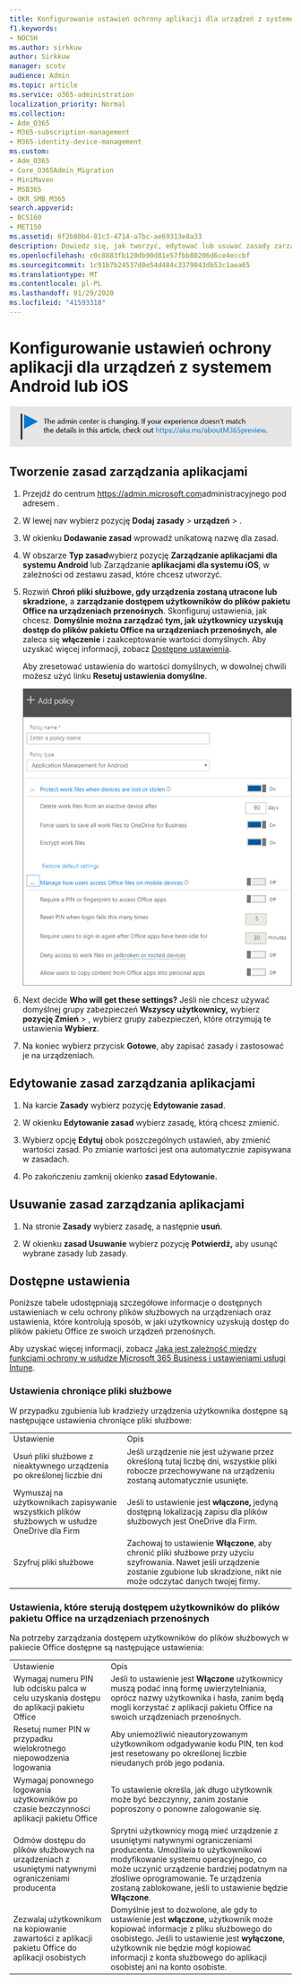 ```yaml
---
title: Konfigurowanie ustawień ochrony aplikacji dla urządzeń z systemem Android lub iOS
f1.keywords:
- NOCSH
ms.author: sirkkuw
author: Sirkkuw
manager: scotv
audience: Admin
ms.topic: article
ms.service: o365-administration
localization_priority: Normal
ms.collection:
- Adm_O365
- M365-subscription-management
- M365-identity-device-management
ms.custom:
- Adm_O365
- Core_O365Admin_Migration
- MiniMaven
- MSB365
- OKR_SMB_M365
search.appverid:
- BCS160
- MET150
ms.assetid: 6f2b80b4-81c3-4714-a7bc-ae69313e8a33
description: Dowiedz się, jak tworzyć, edytować lub usuwać zasady zarządzania aplikacjami oraz chronić pliki służbowe na urządzeniach z systemem Android lub iOS.
ms.openlocfilehash: c0c8883fb120db90d81e57fbb80206d6ce4eccbf
ms.sourcegitcommit: 1c91b7b24537d0e54d484c3379043db53c1aea65
ms.translationtype: MT
ms.contentlocale: pl-PL
ms.lasthandoff: 01/29/2020
ms.locfileid: "41593318"
---
```

# <a name="set-app-protection-settings-for-android-or-ios-devices"></a>Konfigurowanie ustawień ochrony aplikacji dla urządzeń z systemem Android lub iOS

![Baner, który https://aka.ms/aboutM365previewwskazuje na .](media/m365admincenterchanging.png)

## <a name="create-an-app-management-policy"></a>Tworzenie zasad zarządzania aplikacjami

1. Przejdź do centrum <a href="https://go.microsoft.com/fwlink/p/?linkid=837890" target="_blank">https://admin.microsoft.com</a>administracyjnego pod adresem . 
    
2. W lewej nav wybierz pozycję **Dodaj** **zasady** \> **urządzeń** \> .
  
3. W okienku **Dodawanie zasad** wprowadź unikatową nazwę dla zasad. 
    
4. W obszarze **Typ zasad**wybierz pozycję **Zarządzanie aplikacjami dla systemu Android** lub Zarządzanie **aplikacjami dla systemu iOS**, w zależności od zestawu zasad, które chcesz utworzyć. 
    
5. Rozwiń **Chroń pliki służbowe, gdy urządzenia zostaną utracone lub skradzione,** a **zarządzanie dostępem użytkowników do plików pakietu Office na urządzeniach przenośnych**. Skonfiguruj ustawienia, jak chcesz. **Domyślnie można zarządzać tym, jak użytkownicy uzyskują dostęp do plików pakietu Office na urządzeniach przenośnych,** **ale** zaleca się **włączenie** i zaakceptowanie wartości domyślnych. Aby uzyskać więcej informacji, zobacz [Dostępne ustawienia](#available-settings). 
    
    Aby zresetować ustawienia do wartości domyślnych, w dowolnej chwili możesz użyć linku **Resetuj ustawienia domyślne**. 
    
    ![Screenshot of Create a policy with Application management for Android selected](media/eabbe06d-ac0a-4f3a-8630-68c808b1e662.png)
  
6. Next decide **Who will get these settings?** Jeśli nie chcesz używać domyślnej grupy zabezpieczeń **Wszyscy użytkownicy,** wybierz **pozycję Zmień** \> , wybierz grupy zabezpieczeń, które otrzymują te ustawienia **Wybierz**.
    
7. Na koniec wybierz przycisk **Gotowe**, aby zapisać zasady i zastosować je na urządzeniach. 
    
## <a name="edit-an-app-management-policy"></a>Edytowanie zasad zarządzania aplikacjami

1. Na karcie **Zasady** wybierz pozycję **Edytowanie zasad**.
    
2. W okienku **Edytowanie zasad** wybierz zasadę, którą chcesz zmienić. 
    
3. Wybierz opcję **Edytuj** obok poszczególnych ustawień, aby zmienić wartości zasad. Po zmianie wartości jest ona automatycznie zapisywana w zasadach.
    
4. Po zakończeniu zamknij okienko **zasad Edytowanie.** 
    
## <a name="delete-an-app-management-policy"></a>Usuwanie zasad zarządzania aplikacjami

1. Na stronie **Zasady** wybierz zasadę, a następnie **usuń**.
    
2. W okienku **zasad Usuwanie** wybierz pozycję **Potwierdź,** aby usunąć wybrane zasady lub zasady. 
    
## <a name="available-settings"></a>Dostępne ustawienia

Poniższe tabele udostępniają szczegółowe informacje o dostępnych ustawieniach w celu ochrony plików służbowych na urządzeniach oraz ustawienia, które kontrolują sposób, w jaki użytkownicy uzyskują dostęp do plików pakietu Office ze swoich urządzeń przenośnych.
  
 Aby uzyskać więcej informacji, zobacz [Jaka jest zależność między funkcjami ochrony w usłudze Microsoft 365 Business i ustawieniami usługi Intune](map-protection-features-to-intune-settings.md). 
  
### <a name="settings-that-protect-work-files"></a>Ustawienia chroniące pliki służbowe

W przypadku zgubienia lub kradzieży urządzenia użytkownika dostępne są następujące ustawienia chroniące pliki służbowe:
  
|||
|:-----|:-----|
|Ustawienie  <br/> |Opis  <br/> |
|Usuń pliki służbowe z nieaktywnego urządzenia po określonej liczbie dni  <br/> |Jeśli urządzenie nie jest używane przez określoną tutaj liczbę dni, wszystkie pliki robocze przechowywane na urządzeniu zostaną automatycznie usunięte.  <br/> |
|Wymuszaj na użytkownikach zapisywanie wszystkich plików służbowych w usłudze OneDrive dla Firm  <br/> |Jeśli to ustawienie jest **włączone,** jedyną dostępną lokalizacją zapisu dla plików służbowych jest OneDrive dla Firm.  <br/> |
|Szyfruj pliki służbowe  <br/> |Zachowaj to ustawienie **Włączone**, aby chronić pliki służbowe przy użyciu szyfrowania. Nawet jeśli urządzenie zostanie zgubione lub skradzione, nikt nie może odczytać danych twojej firmy.  <br/> |
   
### <a name="settings-that-control-how-users-access-office-files-on-mobile-devices"></a>Ustawienia, które sterują dostępem użytkowników do plików pakietu Office na urządzeniach przenośnych

Na potrzeby zarządzania dostępem użytkowników do plików służbowych w pakiecie Office dostępne są następujące ustawienia:
  
|||
|:-----|:-----|
|Ustawienie  <br/> |Opis  <br/> |
|Wymagaj numeru PIN lub odcisku palca w celu uzyskania dostępu do aplikacji pakietu Office  <br/> |Jeśli to ustawienie jest **Włączone** użytkownicy muszą podać inną formę uwierzytelniania, oprócz nazwy użytkownika i hasła, zanim będą mogli korzystać z aplikacji pakietu Office na swoich urządzeniach przenośnych.<br/> |
|Resetuj numer PIN w przypadku wielokrotnego niepowodzenia logowania  <br/> |Aby uniemożliwić nieautoryzowanym użytkownikom odgadywanie kodu PIN, ten kod jest resetowany po określonej liczbie nieudanych prób jego podania.  <br/> |
|Wymagaj ponownego logowania użytkowników po czasie bezczynności aplikacji pakietu Office  <br/> |To ustawienie określa, jak długo użytkownik może być bezczynny, zanim zostanie poproszony o ponowne zalogowanie się.  <br/> |
|Odmów dostępu do plików służbowych na urządzeniach z usuniętymi natywnymi ograniczeniami producenta  <br/> |Sprytni użytkownicy mogą mieć urządzenie z usuniętymi natywnymi ograniczeniami producenta. Umożliwia to użytkownikowi modyfikowanie systemu operacyjnego, co może uczynić urządzenie bardziej podatnym na złośliwe oprogramowanie. Te urządzenia zostaną zablokowane, jeśli to ustawienie będzie **Włączone**.  <br/> |
|Zezwalaj użytkownikom na kopiowanie zawartości z aplikacji pakietu Office do aplikacji osobistych  <br/> |Domyślnie jest to dozwolone, ale gdy to ustawienie jest **włączone**, użytkownik może kopiować informacje z pliku służbowego do osobistego. Jeśli to ustawienie jest **wyłączone**, użytkownik nie będzie mógł kopiować informacji z konta służbowego do aplikacji osobistej ani na konto osobiste.  <br/> |

